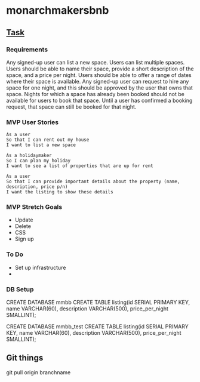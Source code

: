 # monarchmakersbnb

## [Task](https://github.com/makersacademy/course/tree/master/makersbnb)

### Requirements
Any signed-up user can list a new space.
Users can list multiple spaces.
Users should be able to name their space, provide a short description of the space, and a price per night.
Users should be able to offer a range of dates where their space is available.
Any signed-up user can request to hire any space for one night, and this should be approved by the user that owns that space.
Nights for which a space has already been booked should not be available for users to book that space.
Until a user has confirmed a booking request, that space can still be booked for that night.

### MVP User Stories
```
As a user
So that I can rent out my house
I want to list a new space

As a holidaymaker
So I can plan my holiday
I want to see a list of properties that are up for rent

As a user
So that I can provide important details about the property (name, description, price p/n)
I want the listing to show these details

```

### MVP Stretch Goals
* Update
* Delete
* CSS
* Sign up


### To Do
* Set up infrastructure
*

### DB Setup
CREATE DATABASE mmbb
CREATE TABLE listing(id SERIAL PRIMARY KEY, name VARCHAR(60), description VARCHAR(500), price_per_night SMALLINT);

CREATE DATABASE mmbb_test
CREATE TABLE listing(id SERIAL PRIMARY KEY, name VARCHAR(60), description VARCHAR(500), price_per_night SMALLINT);

## Git things
git pull origin branchname
